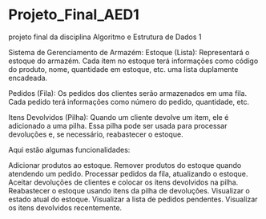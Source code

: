 # Projeto_Final_AED1
projeto final da disciplina Algoritmo e Estrutura de Dados 1

Sistema de Gerenciamento de Armazém:
Estoque (Lista): Representará o estoque do armazém. Cada item no estoque terá informações como código do produto, nome, quantidade em estoque, etc. uma lista duplamente encadeada.

Pedidos (Fila): Os pedidos dos clientes serão armazenados em uma fila. Cada pedido terá informações como número do pedido, quantidade, etc.

Itens Devolvidos (Pilha): Quando um cliente devolve um item, ele é adicionado a uma pilha. Essa pilha pode ser usada para processar devoluções e, se necessário, reabastecer o estoque.

Aqui estão algumas funcionalidades:

Adicionar produtos ao estoque.
Remover produtos do estoque quando atendendo um pedido.
Processar pedidos da fila, atualizando o estoque.
Aceitar devoluções de clientes e colocar os itens devolvidos na pilha.
Reabastecer o estoque usando itens da pilha de devoluções.
Visualizar o estado atual do estoque.
Visualizar a lista de pedidos pendentes.
Visualizar os itens devolvidos recentemente.
